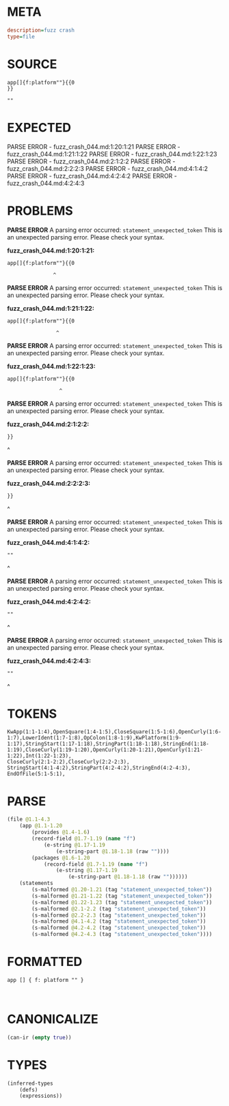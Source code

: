 # META
~~~ini
description=fuzz crash
type=file
~~~
# SOURCE
~~~roc
app[]{f:platform""}{{0
}}

""
~~~
# EXPECTED
PARSE ERROR - fuzz_crash_044.md:1:20:1:21
PARSE ERROR - fuzz_crash_044.md:1:21:1:22
PARSE ERROR - fuzz_crash_044.md:1:22:1:23
PARSE ERROR - fuzz_crash_044.md:2:1:2:2
PARSE ERROR - fuzz_crash_044.md:2:2:2:3
PARSE ERROR - fuzz_crash_044.md:4:1:4:2
PARSE ERROR - fuzz_crash_044.md:4:2:4:2
PARSE ERROR - fuzz_crash_044.md:4:2:4:3
# PROBLEMS
**PARSE ERROR**
A parsing error occurred: `statement_unexpected_token`
This is an unexpected parsing error. Please check your syntax.

**fuzz_crash_044.md:1:20:1:21:**
```roc
app[]{f:platform""}{{0
```
                   ^


**PARSE ERROR**
A parsing error occurred: `statement_unexpected_token`
This is an unexpected parsing error. Please check your syntax.

**fuzz_crash_044.md:1:21:1:22:**
```roc
app[]{f:platform""}{{0
```
                    ^


**PARSE ERROR**
A parsing error occurred: `statement_unexpected_token`
This is an unexpected parsing error. Please check your syntax.

**fuzz_crash_044.md:1:22:1:23:**
```roc
app[]{f:platform""}{{0
```
                     ^


**PARSE ERROR**
A parsing error occurred: `statement_unexpected_token`
This is an unexpected parsing error. Please check your syntax.

**fuzz_crash_044.md:2:1:2:2:**
```roc
}}
```
^


**PARSE ERROR**
A parsing error occurred: `statement_unexpected_token`
This is an unexpected parsing error. Please check your syntax.

**fuzz_crash_044.md:2:2:2:3:**
```roc
}}
```
 ^


**PARSE ERROR**
A parsing error occurred: `statement_unexpected_token`
This is an unexpected parsing error. Please check your syntax.

**fuzz_crash_044.md:4:1:4:2:**
```roc
""
```
^


**PARSE ERROR**
A parsing error occurred: `statement_unexpected_token`
This is an unexpected parsing error. Please check your syntax.

**fuzz_crash_044.md:4:2:4:2:**
```roc
""
```
 ^


**PARSE ERROR**
A parsing error occurred: `statement_unexpected_token`
This is an unexpected parsing error. Please check your syntax.

**fuzz_crash_044.md:4:2:4:3:**
```roc
""
```
 ^


# TOKENS
~~~zig
KwApp(1:1-1:4),OpenSquare(1:4-1:5),CloseSquare(1:5-1:6),OpenCurly(1:6-1:7),LowerIdent(1:7-1:8),OpColon(1:8-1:9),KwPlatform(1:9-1:17),StringStart(1:17-1:18),StringPart(1:18-1:18),StringEnd(1:18-1:19),CloseCurly(1:19-1:20),OpenCurly(1:20-1:21),OpenCurly(1:21-1:22),Int(1:22-1:23),
CloseCurly(2:1-2:2),CloseCurly(2:2-2:3),
StringStart(4:1-4:2),StringPart(4:2-4:2),StringEnd(4:2-4:3),
EndOfFile(5:1-5:1),
~~~
# PARSE
~~~clojure
(file @1.1-4.3
	(app @1.1-1.20
		(provides @1.4-1.6)
		(record-field @1.7-1.19 (name "f")
			(e-string @1.17-1.19
				(e-string-part @1.18-1.18 (raw ""))))
		(packages @1.6-1.20
			(record-field @1.7-1.19 (name "f")
				(e-string @1.17-1.19
					(e-string-part @1.18-1.18 (raw ""))))))
	(statements
		(s-malformed @1.20-1.21 (tag "statement_unexpected_token"))
		(s-malformed @1.21-1.22 (tag "statement_unexpected_token"))
		(s-malformed @1.22-1.23 (tag "statement_unexpected_token"))
		(s-malformed @2.1-2.2 (tag "statement_unexpected_token"))
		(s-malformed @2.2-2.3 (tag "statement_unexpected_token"))
		(s-malformed @4.1-4.2 (tag "statement_unexpected_token"))
		(s-malformed @4.2-4.2 (tag "statement_unexpected_token"))
		(s-malformed @4.2-4.3 (tag "statement_unexpected_token"))))
~~~
# FORMATTED
~~~roc
app [] { f: platform "" }



~~~
# CANONICALIZE
~~~clojure
(can-ir (empty true))
~~~
# TYPES
~~~clojure
(inferred-types
	(defs)
	(expressions))
~~~
